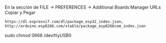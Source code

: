 En la sección de FILE -> PREFERENCES -> Additional Boards Manager URLs
Copiar y Pegar
```
https://dl.espressif.com/dl/package_esp32_index.json, http://arduino.esp8266.com/stable/package_esp8266com_index.json
```


sudo chmod 0666 /dev/ttyUSB0